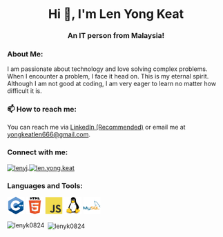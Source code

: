 <h1 align="center">Hi 👋, I'm Len Yong Keat</h1>
<h3 align="center">An IT person from Malaysia!</h3>

<h3 align="left">About Me:</h3>
<p align="left">
I am passionate about technology and love solving complex problems. When I encounter a problem, I face it head on. This is my eternal spirit. Although I am not good at coding, I am very eager to learn no matter how difficult it is.
</p>

<h3 align="left">📫 How to reach me:</h3>
<p align="left">
  You can reach me via <a href="https://www.linkedin.com/in/len-yj-62aba9304/" target="_blank">LinkedIn (Recommended)</a> or email me at <a href="mailto:yongkeatlen666@gmail.com">yongkeatlen666@gmail.com</a>.
</p>

<h3 align="left">Connect with me:</h3>
<p align="left">
  <a href="https://www.linkedin.com/in/len-yj-62aba9304/" target="_blank">
    <img align="center" src="https://raw.githubusercontent.com/rahuldkjain/github-profile-readme-generator/master/src/images/icons/Social/linked-in-alt.svg" alt="lenyj" height="30" width="40" />
  </a>
  <a href="https://instagram.com/len.yong.keat" target="_blank">
    <img align="center" src="https://raw.githubusercontent.com/rahuldkjain/github-profile-readme-generator/master/src/images/icons/Social/instagram.svg" alt="len.yong.keat" height="30" width="40" />
  </a>
</p>

<h3 align="left">Languages and Tools:</h3>
<p align="left">
  <img src="https://raw.githubusercontent.com/devicons/devicon/master/icons/cplusplus/cplusplus-original.svg" alt="C++" width="40" height="40" />
  <img src="https://raw.githubusercontent.com/devicons/devicon/master/icons/html5/html5-original-wordmark.svg" alt="HTML5" width="40" height="40" />
  <img src="https://raw.githubusercontent.com/devicons/devicon/master/icons/javascript/javascript-original.svg" alt="JavaScript" width="40" height="40" />
  <img src="https://raw.githubusercontent.com/devicons/devicon/master/icons/linux/linux-original.svg" alt="Linux" width="40" height="40" />
  <img src="https://raw.githubusercontent.com/devicons/devicon/master/icons/mysql/mysql-original-wordmark.svg" alt="MySQL" width="40" height="40" />
</p>

<p>
  <img align="left" src="https://github-readme-stats.vercel.app/api/top-langs?username=lenyk0824&show_icons=true&locale=en&layout=compact" alt="lenyk0824" />
</p>

<p>&nbsp;
  <img align="center" src="https://github-readme-stats.vercel.app/api?username=lenyk0824&show_icons=true&locale=en" alt="lenyk0824" />
</p>
